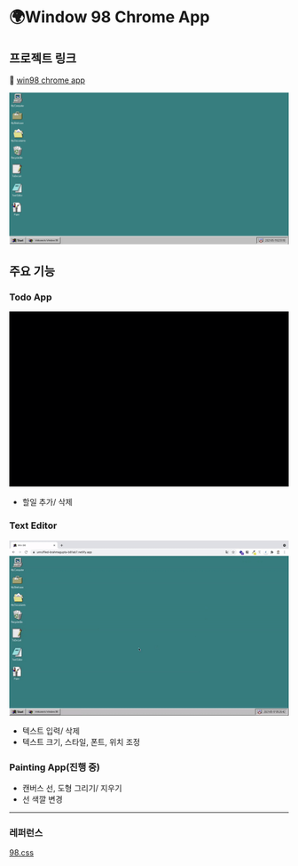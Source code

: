 # 🌍Window 98 Chrome App

## 프로젝트 링크

🔗 [win98 chrome app](https://unruffled-brahmagupta-b81ab7.netlify.app/)

  ![Win 98](./assets/win98_home.png)


## 주요 기능

### Todo App

  ![Win 98 Todo](./assets/win98-1.gif)

- 할일 추가/ 삭제

### Text Editor

  ![Win 98 TextEditor](./assets/win98-2.gif)

- 텍스트 입력/ 삭제
- 텍스트 크기, 스타일, 폰트, 위치 조정

### Painting App(진행 중)

- 캔버스 선, 도형 그리기/ 지우기
- 선 색깔 변경

---

### 레퍼런스

[98.css](https://jdan.github.io/98.css/)

